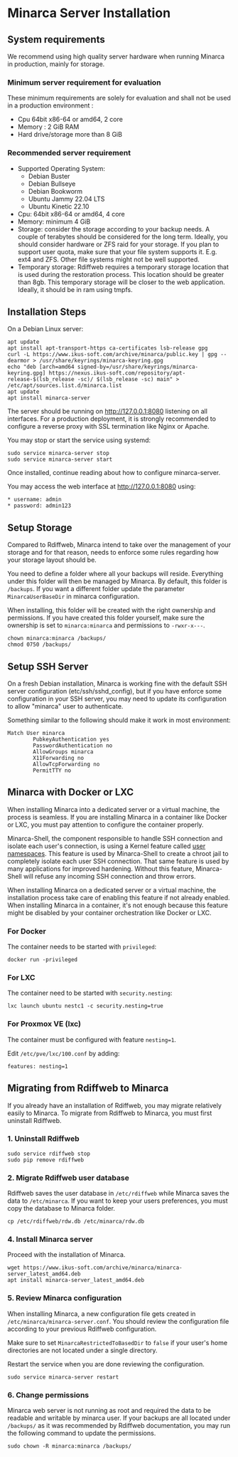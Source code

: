 # Minarca Server Installation

## System requirements

We recommend using high quality server hardware when running Minarca in production, mainly for storage.

### Minimum server requirement for evaluation

These minimum requirements are solely for evaluation and shall not be used in a production environment :

* Cpu 64bit x86-64 or amd64, 2 core
* Memory : 2 GiB RAM
* Hard drive/storage more than 8 GiB

### Recommended server requirement

* Supported Operating System:
  * Debian Buster
  * Debian Bullseye
  * Debian Bookworm
  * Ubuntu Jammy 22.04 LTS
  * Ubuntu Kinetic 22.10
* Cpu: 64bit x86-64 or amd64, 4 core
* Memory: minimum 4 GiB
* Storage: consider the storage according to your backup needs. A couple of terabytes should be considered for the long term. Ideally, you should consider hardware or ZFS raid for your storage. If you plan to support user quota, make sure that your file system supports it. E.g. ext4 and ZFS. Other file systems might not be well supported.
* Temporary storage: Rdiffweb requires a temporary storage location that is used during the restoration process. This location should be greater than 8gb. This temporary storage will be closer to the web application. Ideally, it should be in ram using tmpfs.

## Installation Steps

On a Debian Linux server:

    apt update
    apt install apt-transport-https ca-certificates lsb-release gpg
    curl -L https://www.ikus-soft.com/archive/minarca/public.key | gpg --dearmor > /usr/share/keyrings/minarca-keyring.gpg
    echo "deb [arch=amd64 signed-by=/usr/share/keyrings/minarca-keyring.gpg] https://nexus.ikus-soft.com/repository/apt-release-$(lsb_release -sc)/ $(lsb_release -sc) main" > /etc/apt/sources.list.d/minarca.list
    apt update
    apt install minarca-server

The server should be running on http://127.0.0.1:8080 listening on all interfaces. For a production deployment, it is strongly recommended to configure a reverse proxy with SSL termination like Nginx or Apache.

You may stop or start the service using systemd:

    sudo service minarca-server stop
    sudo service minarca-server start

Once installed, continue reading about how to configure minarca-server.

You may access the web interface at http://127.0.0.1:8080 using:

    * username: admin
    * password: admin123 

## Setup Storage

Compared to Rdiffweb, Minarca intend to take over the management of your storage and for that reason,
needs to enforce some rules regarding how your storage layout should be.

You need to define a folder where all your backups will reside. Everything under this folder will then be managed by Minarca. By default, this folder is `/backups`. If you want a different folder update the parameter `MinarcaUserBaseDir` in minarca configuration.

When installing, this folder will be created with the right ownership and permissions. If you have created this folder yourself, make sure the ownership is set to `minarca:minarca` and permissions to `-rwxr-x---`.

    chown minarca:minarca /backups/
    chmod 0750 /backups/

## Setup SSH Server

On a fresh Debian installation, Minarca is working fine with the default SSH server
configuration (etc/ssh/sshd_config), but if you have enforce some configuration in your SSH
server, you may need to update its configuration to allow "minarca" user to authenticate.

Something similar to the following should make it work in most environment:

    Match User minarca
            PubkeyAuthentication yes
            PasswordAuthentication no
            AllowGroups minarca
            X11Forwarding no
            AllowTcpForwarding no
            PermitTTY no

## Minarca with Docker or LXC

When installing Minarca into a dedicated server or a virtual machine, the
process is seamless. If you are installing Minarca in a container like
Docker or LXC, you must pay attention to configure the container properly.

Minarca-Shell, the component responsible to handle SSH connection and isolate
each user's connection, is using a Kernel feature
called [user namespaces](https://man7.org/linux/man-pages/man7/user_namespaces.7.html).
This feature is used by Minarca-Shell to create a chroot jail to completely
isolate each user SSH connection. That same feature is used by many applications
for improved hardening. Without this feature, Minarca-Shell will refuse any incoming
SSH connection and throw errors.

When installing Minarca on a dedicated server or a virtual machine, the installation
process take care of enabling this feature if not already enabled. When installing Minarca
in a container, it's not enough because this feature might be disabled by your container
orchestration like Docker or LXC.

### For Docker

The container needs to be started with `privileged`:

    docker run -privileged

### For LXC

The container need to be started with `security.nesting`:

    lxc launch ubuntu nestc1 -c security.nesting=true

### For Proxmox VE (lxc)

The container must be configured with feature `nesting=1`.

Edit `/etc/pve/lxc/100.conf` by adding:

    features: nesting=1

## Migrating from Rdiffweb to Minarca

If you already have an installation of Rdiffweb, you may migrate relatively
easily to Minarca. To migrate from Rdiffweb to Minarca, you must
first uninstall Rdiffweb.

### 1. Uninstall Rdiffweb

    sudo service rdiffweb stop
    sudo pip remove rdiffweb

### 2. Migrate Rdiffweb user database

Rdiffweb saves the user database in `/etc/rdiffweb` while Minarca
saves the data to `/etc/minarca`. If you want to keep your users
preferences, you must copy the database to Minarca folder.

    cp /etc/rdiffweb/rdw.db /etc/minarca/rdw.db

### 4. Install Minarca server

Proceed with the installation of Minarca.

    wget https://www.ikus-soft.com/archive/minarca/minarca-server_latest_amd64.deb
    apt install minarca-server_latest_amd64.deb

### 5. Review Minarca configuration

When installing Minarca, a new configuration file gets created in
`/etc/minarca/minarca-server.conf`. You should review the configuration file
according to your previous Rdiffweb configuration.

Make sure to set `MinarcaRestrictedToBasedDir` to `false` if your user's home
directories are not located under a single directory.

Restart the service when you are done reviewing the configuration.

    sudo service minarca-server restart

### 6. Change permissions

Minarca web server is not running as root and required the data to be readable
and writable by minarca user. If your backups are all located under `/backups/`
as it was recommended by Rdiffweb documentation, you may run the following
command to update the permissions.

    sudo chown -R minarca:minarca /backups/
